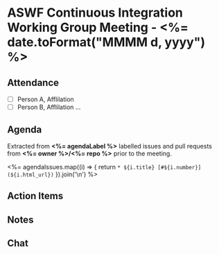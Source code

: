 # ASWF Continuous Integration Working Group Meeting - <%= date.toFormat("MMMM d, yyyy") %>

## Attendance

- [ ] Person A, Afflilation
- [ ] Person B, Afflilation
...

## Agenda

Extracted from **<%= agendaLabel %>** labelled issues and pull requests from **<%= owner %>/<%= repo %>** prior to the meeting.

<%= agendaIssues.map((i) => {
  return `* ${i.title} [#${i.number}](${i.html_url})`
}).join('\n') %>

## Action Items

## Notes

## Chat
